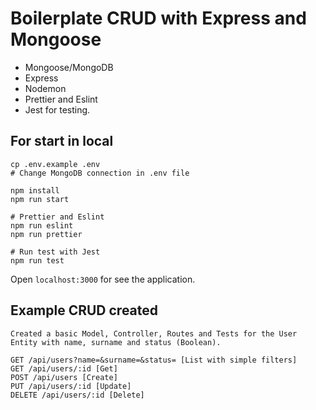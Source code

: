 # Boilerplate CRUD with Express and Mongoose

- Mongoose/MongoDB
- Express
- Nodemon
- Prettier and Eslint
- Jest for testing.

## For start in local

```
cp .env.example .env
# Change MongoDB connection in .env file

npm install
npm run start

# Prettier and Eslint
npm run eslint
npm run prettier

# Run test with Jest
npm run test
```

Open `localhost:3000` for see the application.

## Example CRUD created

```
Created a basic Model, Controller, Routes and Tests for the User Entity with name, surname and status (Boolean).

GET /api/users?name=&surname=&status= [List with simple filters]
GET /api/users/:id [Get]
POST /api/users [Create]
PUT /api/users/:id [Update]
DELETE /api/users/:id [Delete]

```
